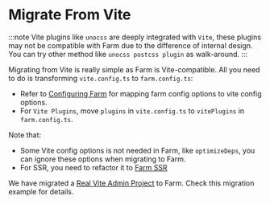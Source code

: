 # Migrate From Vite
:::note
Vite plugins like `unocss` are deeply integrated with `Vite`, these plugins may not be compatible with Farm due to the difference of internal design. You can try other method like `unocss postcss plugin` as walk-around.
:::

Migrating from Vite is really simple as Farm is Vite-compatible. All you need to do is transforming `vite.config.ts` to `farm.config.ts`:
* Refer to [Configuring Farm](/docs/config/configuring-farm) for mapping farm config options to vite config options.
* For `Vite Plugins`, move `plugins` in `vite.config.ts` to `vitePlugins` in `farm.config.ts`.

Note that:
* Some Vite config options is not needed in Farm, like `optimizeDeps`, you can ignore these options when migrating to Farm.
* For SSR, you need to refactor it to [Farm SSR](/docs/advanced/ssr)


We have migrated a [Real Vite Admin Project](https://github.com/farm-fe/farm-soybean-admin) to Farm. Check this migration example for details.
